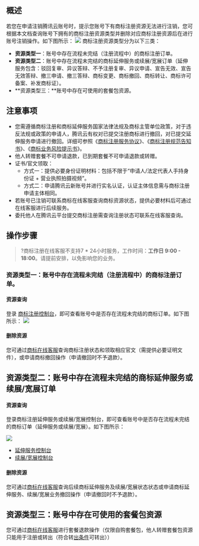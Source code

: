 ## 概述
若您在申请注销腾讯云账号时，提示您账号下有商标注册资源无法进行注销，您可根据本文档查询账号下拥有的商标注册资源类型并删除对应商标注册资源后在进行账号注销操作。如下图所示：
![](https://qcloudimg.tencent-cloud.cn/raw/504259fe6c7a9353022bb686263fb0a0.png)
商标注册资源类型分为以下三类：
- **资源类型一**：账号中存在流程未完结（注册流程中）的商标注册订单。
-  **资源类型二**：账号中存在流程未完结的商标延伸服务或续展/宽展订单（延伸服务包含：驳回复审、异议答辩、不予注册复审、异议申请、宣告无效、宣告无效答辩、撤三申请、撤三答辩、商标变更、商标撤回、商标转让、商标许可备案、补发商标证）。
- **资源类型三：**账号中存在可使用的套餐包资源。


## 注意事项
- 您需遵循商标注册和商标延伸服务国家法律法规及商标主管单位政策，对于违反法规或政策的申请人，腾讯云有权对已提交注册商标进行撤回，对已提交延伸服务申请进行撤回。详细可参照《[商标注册服务协议](https://cloud.tencent.com/document/product/1145/38954)》、《[商标注册规范告知书](https://cloud.tencent.com/document/product/1145/65775)》、《[商标业务风险提示书](https://cloud.tencent.com/document/product/1145/68372)》。
- 他人转赠套餐不可申请退款，已到期套餐不可申请退款或转赠。
- 证书/官文领取：
	- 方式一：提供必要身份证明材料：包括不限于“申请人/法定代表人手持身份证 + 营业执照拍摄视频”。
	- 方式二：申请腾讯云新账号并进行实名认证，认证主体信息需与商标注册申请主体相同。
- 若账号已注销可联系商标在线客服查询商标资源状态，提供必要材料后可通过在线客服进行后续服务。
- 委托他人在腾讯云平台提交商标注册需查询注册状态可联系在线客服查询。

## 操作步骤
>?商标注册在线客服不支持7 * 24小时服务，工作时间：**工作日 9:00 - 18:00**。请提前安排，以免影响您的业务。
>


### 资源类型一：账号中存在流程未完结（注册流程中）的商标注册订单。
#### 资源查询
登录 [商标注册控制台](https://console.cloud.tencent.com/tmr/register)，即可查看账号中是否存在流程未完结的商标订单。如下图所示：
![](https://qcloudimg.tencent-cloud.cn/raw/1e7c2df15063e2bb22ee8ed13105a09d.png)
#### 删除资源
您可通过[商标在线客服](https://webpage.qidian.qq.com/2/chat/pc/index.html?linkType=1&env=ol&kfuin=2852166877&fid=342&key=91e925f90629fc6380aff13b64e16943&cate=1&source=0&isLBS=0&isCustomEntry=0&type=16&ftype=1&_type=wpa&qidian=true&waitTime=10002&clickid=tl5v5i.rj2ji5.kcpx83xl&callImType=1&delayTime=10&roleValue=1&roleData=366&translateSwitch=0)查询商标注册状态和领取相应官文（需提供必要证明文件），或申请商标撤回操作（申请撤回时不予退款）。

## 资源类型二：账号中存在流程未完结的商标延伸服务或续展/宽展订单
#### 资源查询
登录商标注册延伸服务或续展/宽展控制台，即可查看账号中是否存在流程未完结的商标订单（延伸服务或续展/宽展）。如下图所示：

![](https://qcloudimg.tencent-cloud.cn/raw/1e7c2df15063e2bb22ee8ed13105a09d.png)
- [延伸服务控制台](https://console.cloud.tencent.com/tmr/extension)
- [续展/宽展控制台](https://console.cloud.tencent.com/tmr/extended)

#### 删除资源
您可通过[商标在线客服](https://webpage.qidian.qq.com/2/chat/pc/index.html?linkType=1&env=ol&kfuin=2852166877&fid=342&key=91e925f90629fc6380aff13b64e16943&cate=1&source=0&isLBS=0&isCustomEntry=0&type=16&ftype=1&_type=wpa&qidian=true&waitTime=10002&clickid=tl5v5i.rj2ji5.kcpx83xl&callImType=1&delayTime=10&roleValue=1&roleData=366&translateSwitch=0)查询后续商标延伸服务及续展/宽展状态状态或申请商标延伸服务、续展/宽展业务撤回操作（申请撤回时不予退款）。

##  资源类型三：账号中存在可使用的套餐包资源
您可通过[商标在线客服](https://webpage.qidian.qq.com/2/chat/pc/index.html?linkType=1&env=ol&kfuin=2852166877&fid=342&key=91e925f90629fc6380aff13b64e16943&cate=1&source=0&isLBS=0&isCustomEntry=0&type=16&ftype=1&_type=wpa&qidian=true&waitTime=10002&clickid=tl5v5i.rj2ji5.kcpx83xl&callImType=1&delayTime=10&roleValue=1&roleData=366&translateSwitch=0)进行套餐退款操作（仅限自购套餐包，他人转赠套餐包资源只能用于注册或转出（符合转[出条件](https://cloud.tencent.com/document/product/1145/54742)可转出））

